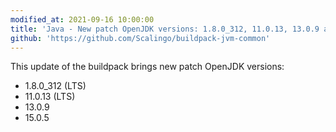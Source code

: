 ```yaml
---
modified_at: 2021-09-16 10:00:00
title: 'Java - New patch OpenJDK versions: 1.8.0_312, 11.0.13, 13.0.9 and 15.0.5'
github: 'https://github.com/Scalingo/buildpack-jvm-common'
---
```


This update of the buildpack brings new patch OpenJDK versions:

* 1.8.0_312 (LTS)
* 11.0.13 (LTS)
* 13.0.9
* 15.0.5
